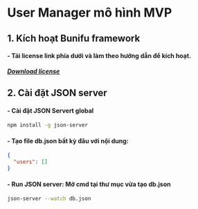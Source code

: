 # User Manager mô hình MVP

## **1. Kích hoạt Bunifu framework**

#### - Tải license link phía dưới và làm theo **hướng dẫn** để kích hoạt.

**_[Download license](https://mega.nz/file/aHxykBoI#P5bcGqUn6WyNmhnJM5Yf6HOIT424PyIagoWXhwu-jjk)_**

## **2. Cài đặt JSON server**

#### - Cài đặt JSON Servert global

```sh
npm install -g json-server
```

#### - Tạo file db.json bất kỳ đâu với nội dung:

```json
{
  "users": []
}
```

#### - Run JSON server: Mở cmd tại thư mục vừa tạo db.json

```sh
json-server --watch db.json
```
